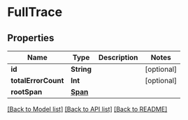 # FullTrace

## Properties
Name | Type | Description | Notes
------------ | ------------- | ------------- | -------------
**id** | **String** |  | [optional] 
**totalErrorCount** | **Int** |  | [optional] 
**rootSpan** | [**Span**](Span.md) |  | 

[[Back to Model list]](../README.md#documentation-for-models) [[Back to API list]](../README.md#documentation-for-api-endpoints) [[Back to README]](../README.md)


